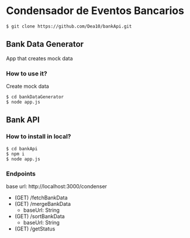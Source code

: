 # Condensador de Eventos Bancarios
```
$ git clone https://github.com/Dea10/bankApi.git
```

## Bank Data Generator
App that creates mock data
### How to use it?
Create mock data
```
$ cd bankDataGenerator
$ node app.js
```

## Bank API
### How to install in local?
```
$ cd bankApi
$ npm i
$ node app.js
```

### Endpoints
base url: http://localhost:3000/condenser
- (GET) /fetchBankData
- (GET) /mergeBankData
    - baseUrl: String
- (GET) /sortBankData
    - baseUrl: String
- (GET) /getStatus